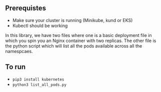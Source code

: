 ## Prerequistes
- Make sure your cluster is running (Minikube, kund or EKS)
- Kubectl should be working

In this library, we have two files where one is a basic deployment file in which you spin you an Nginx container with two replicas. The other file is the python script which will list all the pods available across all the namespcaes.

## To run
- `pip3 install kubernetes`  
- `python3 list_all_pods.py`
